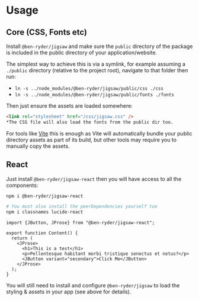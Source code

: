 # Usage

## Core (CSS, Fonts etc)
Install `@ben-ryder/jigsaw` and make sure the `public` directory of the package is included in the 
public directory of your application/website.  

The simplest way to achieve this is via a symlink, for example assuming a `./public` directory (relative to the project root), navigate to that folder then run:
- `ln -s ../node_modules/@ben-ryder/jigsaw/public/css ./css`
- `ln -s ../node_modules/@ben-ryder/jigsaw/public/fonts ./fonts`

Then just ensure the assets are loaded somewhere:
```html
<link rel="stylesheet" href="/css/jigsaw.css" />
*The CSS file will also load the fonts from the public dir too.
```

For tools like [Vite](https://vitejs.dev/) this is enough as Vite will automatically
bundle your public directory assets as part of its build, but other tools may require you to manually copy the assets.

## React
Just install `@ben-ryder/jigsaw-react` then you will have access to all the components:

```bash
npm i @ben-ryder/jigsaw-react

# You must also install the peerDependencies yourself too
npm i classnames lucide-react
```

```tsx
import {JButton, JProse} from "@ben-ryder/jigsaw-react";

export function Content() {
  return (
    <JProse>
      <h1>This is a test</h1>
      <p>Pellentesque habitant morbi tristique senectus et netus?</p>
      <JButton variant="secondary">Click Me</JButton>
    </JProse>
  );
}
```

You will still need to install and configure `@ben-ryder/jigsaw` to load the styling & assets in your app (see above for details).  

